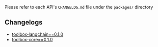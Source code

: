 Please refer to each API's `CHANGELOG.md` file under the `packages/` directory

Changelogs
-----
- [toolbox-langchain==0.1.0](https://github.com/googleapis/mcp-toolbox-sdk-python/tree/main/packages/toolbox-langchain/CHANGELOG.md)
- [toolbox-core==0.1.0](https://github.com/googleapis/mcp-toolbox-sdk-python/tree/main/packages/toolbox-core/CHANGELOG.md)

